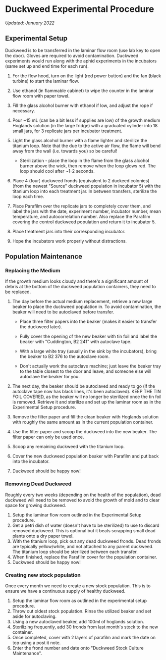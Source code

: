 # **Duckweed Experimental Procedure**

*Updated: January 2022*

## <span class="underline">Experimental Setup</span>

Duckweed is to be transferred in the laminar flow room (use lab key to open the door). Gloves are required to avoid contamination. Duckweed experiments would run along with the aphid experiments in the incubators (same set up and end time for each run).

1.  For the flow hood, turn on the light (red power button) and the fan (black turbine) to start the laminar flow.

2.  Use ethanol (in flammable cabinet) to wipe the counter in the laminar flow room with paper towel.

3.  Fill the glass alcohol burner with ethanol if low, and adjust the rope if necessary.

4.  Pour \~15 mL (can be a bit less if supplies are low) of the growth medium Hoglands solution (in the large fridge) with a graduated cylinder into 18 small jars, for 3 replicate jars per incubator treatment.

5.  Light the glass alcohol burner with a flame lighter and sterilize the titanium loop. Note that the due to the active air flow, the flame will bend away from the wall (i.e. towards you) so be careful!

    -   Sterilization - place the loop in the flame from the glass alcohol burner above the wick, then remove when the loop glows red. The loop should cool after \~1-2 seconds.

6.  Place 4 (four) duckweed fronds (equivalent to 2 duckeed colonies) (from the newest "Source" duckweed population in incubator 5) with the titanium loop into each treatment jar. In between transfers, sterilize the loop each time.

7.  Place Parafilm over the replicate jars to completely cover them, and label the jars with the date, experiment number, incubator number, mean temperature, and autocorrelation number. Also replace the Parafilm covering the control duckweed population and return it to incubator 5.

8.  Place treatment jars into their corresponding incubator.

9.  Hope the incubators work properly without distractions.

## <span class="underline">Population Maintenance</span>

###  Replacing the Medium

If the growth medium looks cloudy and there's a significant amount of debris at the bottom of the duckweed population containers, they need to be replaced.

1.  The day before the actual medium replacement, retrieve a new large beaker to place the duckweed population in. To avoid contamination, the beaker will need to be autoclaved before transfer.

	-  Place three filter papers into the beaker (makes it easier to transfer the duckweed later).

	-  Fully cover the opening of the new beaker with tin foil and label the beaker with "Cuddington, B2 241" with autoclave tape.

	-  With a large white tray (usually in the sink by the incubators), bring the beaker to B2 376 to the autoclave room.

	-  Don't actually work the autoclave machine; just leave the beaker tray to the table closest to the door and leave, and someone else will autoclave the beaker for you.

2.  The next day, the beaker should be autoclaved and ready to go (if the autoclave tape now has black lines, it's been autoclaved). KEEP THE TIN FOIL COVERED, as the beaker will no longer be sterilized once the tin foil is removed. Retrieve it and sterilize and set up the laminar room as in the Experimental Setup procedure.

3.  Remove the filter paper and fill the clean beaker with Hoglands solution with roughly the same amount as in the current population container.

4.  Use the filter paper and scoop the duckweed into the new beaker. The filter paper can only be used once.

5.  Scoop any remaining duckweed with the titanium loop.

6.  Cover the new duckweed population beaker with Parafilm and put back into the incubator.

7.  Duckweed should be happy now!

###  Removing Dead Duckweed

Roughly every two weeks (depending on the health of the population), dead duckweed will need to be removed to avoid the growth of mold and to clear space for growing duckweed.

1.  Setup the laminar flow room outlined in the Experimental Setup procedure.
2.  Get a petri dish of water (doesn't have to be sterilized) to use to discard removed duckweed. This is optional but it beats scrapping small dead plants onto a dry paper towel.
3.  With the titanium loop, pick out any dead duckweed fronds. Dead fronds are typically yellow/white, and not attached to any parent duckweed. The titanium loop should be sterilized between each transfer.
4.  When finished, replace the Parafilm cover for the population container.
5.  Duckweed should be happy now!

### Creating new stock population

Once every month we need to create a new stock population. This is to ensure we have a continuous supply of healthy duckweed.

1. Setup the laminar flow room as outlined in the experimental setup procedure.
2. Throw out oldest stock population. Rinse the utilized beaker and set aside for autoclaving.
3. Using a new autoclaved beaker, add 100ml of hoglands solution.
4. Sterilizing frequently, add 30 fronds from last month's stock to the new container.
5. Once completed, cover with 2 layers of parafilm and mark the date on top using a post it note.
6. Enter the frond number and date onto "Duckweed Stock Culture Maintenance".

